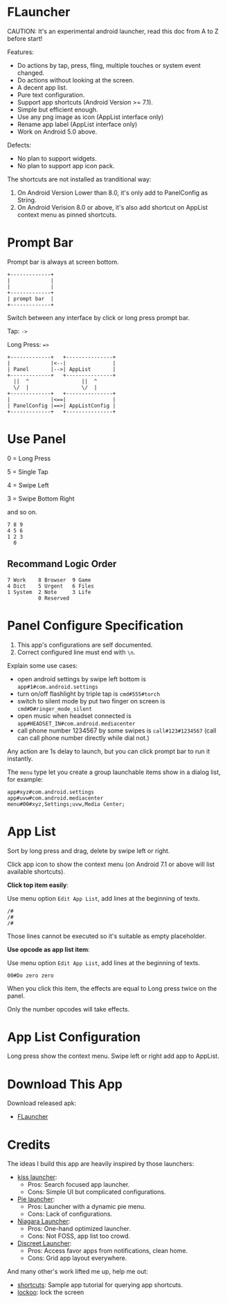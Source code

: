 # FLauncher

CAUTION: It's an experimental android launcher, read this doc from A to Z before start!

Features:
- Do actions by tap, press, fling, multiple touches or system event changed.
- Do actions without looking at the screen.
- A decent app list.
- Pure text configuration.
- Support app shortcuts (Android Version >= 7.1).
- Simple but efficient enough.
- Use any png image as icon (AppList interface only)
- Rename app label (AppList interface only)
- Work on Android 5.0 above.

Defects:
- No plan to support widgets.
- No plan to support app icon pack.

The shortcuts are not installed as tranditional way:

1. On Android Version Lower than 8.0, it's only add to PanelConfig as String.
2. On Android Verision 8.0 or above, it's also add shortcut on AppList context menu as pinned shortcuts.

# Prompt Bar

Prompt bar is always at screen bottom.

```
+-------------+
|             |
|             |
+-------------+
| prompt bar  |
+-------------+
```

Switch between any interface by click or long press prompt bar.

Tap: `->`

Long Press: `=>`

```
+-------------+   +---------------+
|             |<--|               |
| Panel       |-->| AppList       |
+-------------+   +---------------+
  ||  ^                 ||  ^
  \/  |                 \/  |
+-------------+   +---------------+
|             |<==|               |
| PanelConfig |==>| AppListConfig |
+-------------+   +---------------+
```

# Use Panel

0 = Long Press

5 = Single Tap

4 = Swipe Left

3 = Swipe Bottom Right

and so on.

```
7 8 9
4 5 6
1 2 3
  0
```

## Recommand Logic Order

```
7 Work    8 Browser  9 Game
4 Dict    5 Urgent   6 Files
1 System  2 Note     3 Life
          0 Reserved
```

# Panel Configure Specification

1. This app's configurations are self documented.
2. Correct configured line must end with `\n`.

Explain some use cases:

- open android settings by swipe left bottom is `app#1#com.android.settings`
- turn on/off flashlight by triple tap is `cmd#555#torch`
- switch to silent mode by put two finger on screen is `cmd#D#ringer_mode_silent`
- open music when headset connected is `app#HEADSET_IN#com.android.mediacenter`
- call phone number 1234567 by some swipes is `call#123#1234567`
  (call can call phone number directly while dial not.)

Any action are 1s delay to launch, but you can click prompt bar to run it instantly.

The `menu` type let you create a group launchable items show in a dialog list,
for example:

```
app#xyz#com.android.settings
app#uvw#com.android.mediacenter
menu#00#xyz,Settings;uvw,Media Center;

```

# App List

Sort by long press and drag, delete by swipe left or right.

Click app icon to show the context menu
(on Android 7.1 or above will list available shortcuts).

**Click top item easily**:

Use menu option `Edit App List`, add lines at the beginning of texts.

```
/#
/#
/#
```

Those lines cannot be executed so it's suitable as empty placeholder.

**Use opcode as app list item**:

Use menu option `Edit App List`, add lines at the beginning of texts.

```
00#Do zero zero
```

When you click this item, the effects are equal to Long press twice on the panel.

Only the number opcodes will take effects.

# App List Configuration

Long press show the context menu. Swipe left or right add app to AppList.

# Download This App

Download released apk:
- [FLauncher](app/release)

# Credits

The ideas I build this app are heavily inspired by those launchers:

- [kiss launcher](https://github.com/Neamar/KISS):
  - Pros: Search focused app launcher.
  - Cons: Simple UI but complicated configurations.
- [Pie launcher](https://github.com/markusfisch/PieLauncher):
  - Pros: Launcher with a dynamic pie menu.
  - Cons: Lack of configurations.
- [Niagara Launcher](https://github.com/8bitPit/Niagara-Issues):
  - Pros: One-hand optimized launcher.
  - Cons: Not FOSS, app list too crowd.
- [Discreet Launcher](https://github.com/falzonv/discreet-launcher):
  - Pros: Access favor apps from notifications, clean home.
  - Cons: Grid app layout everywhere.

And many other's work lifted me up, help me out:

- [shortcuts](https://github.com/nongdenchet/Shortcuts): Sample app tutorial for querying app shortcuts.
- [lockoo](https://github.com/ChenCoin/Lockoo): lock the screen

